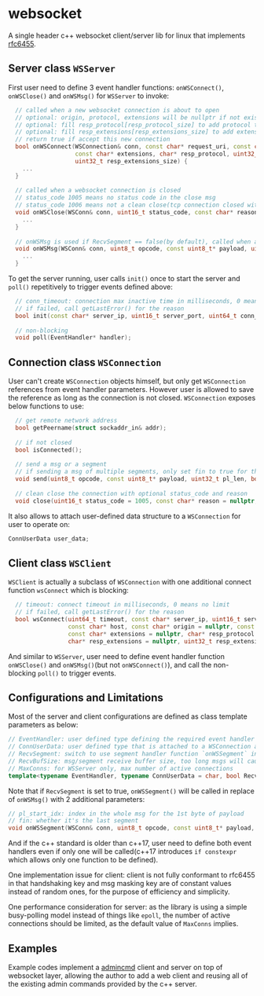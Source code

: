 # websocket
A single header c++ websocket client/server lib for linux that implements [rfc6455](https://tools.ietf.org/html/rfc6455).

## Server class `WSServer`
First user need to define 3 event handler functions: `onWSConnect()`, `onWSClose()` and `onWSMsg()` for `WSServer` to invoke:
```c++
  // called when a new websocket connection is about to open
  // optional: origin, protocol, extensions will be nullptr if not exist in the request headers
  // optional: fill resp_protocol[resp_protocol_size] to add protocol to response headers
  // optional: fill resp_extensions[resp_extensions_size] to add extensions to response headers
  // return true if accept this new connection
  bool onWSConnect(WSConnection& conn, const char* request_uri, const char* host, const char* origin, const char* protocol,
                   const char* extensions, char* resp_protocol, uint32_t resp_protocol_size, char* resp_extensions,
                   uint32_t resp_extensions_size) {
    ...
  }
                   
  // called when a websocket connection is closed
  // status_code 1005 means no status code in the close msg
  // status_code 1006 means not a clean close(tcp connection closed without a close msg)
  void onWSClose(WSConn& conn, uint16_t status_code, const char* reason) {
    ...
  }
  
  // onWSMsg is used if RecvSegment == false(by default), called when a whole msg is received
  void onWSMsg(WSConn& conn, uint8_t opcode, const uint8_t* payload, uint32_t pl_len) {
    ...
  }
```

To get the server running, user calls `init()` once to start the server and `poll()` repetitively to trigger events defined above:
```c++
  // conn_timeout: connection max inactive time in milliseconds, 0 means no limit
  // if failed, call getLastError() for the reason
  bool init(const char* server_ip, uint16_t server_port, uint64_t conn_timeout = 0);
  
  // non-blocking
  void poll(EventHandler* handler);
```

## Connection class `WSConnection`
User can't create `WSConnection` objects himself, but only get `WSConnection` references from event handler parameters. However user is allowed to save the reference as long as the connection is not closed. `WSConnection` exposes below functions to use:
```c++
  // get remote network address
  bool getPeername(struct sockaddr_in& addr);
  
  // if not closed
  bool isConnected();
  
  // send a msg or a segment
  // if sending a msg of multiple segments, only set fin to true for the last one
  void send(uint8_t opcode, const uint8_t* payload, uint32_t pl_len, bool fin = true);
  
  // clean close the connection with optional status_code and reason
  void close(uint16_t status_code = 1005, const char* reason = nullptr, uint32_t reason_size = 0);
```
It also allows to attach user-defined data structure to a `WSConnection` for user to operate on:
```c++
ConnUserData user_data;
```

## Client class `WSClient`
`WSClient` is actually a subclass of `WSConnection` with one additional connect function `wsConnect` which is blocking: 
```c++
  // timeout: connect timeout in milliseconds, 0 means no limit
  // if failed, call getLastError() for the reason
  bool wsConnect(uint64_t timeout, const char* server_ip, uint16_t server_port, const char* request_uri,
                 const char* host, const char* origin = nullptr, const char* protocol = nullptr,
                 const char* extensions = nullptr, char* resp_protocol = nullptr, uint32_t resp_protocol_size = 0,
                 char* resp_extensions = nullptr, uint32_t resp_extensions_size = 0)
```
And similar to `WSServer`, user need to define event handler function `onWSClose()` and `onWSMsg()`(but not `onWSConnect()`), and call the non-blocking `poll()` to trigger events.   

## Configurations and Limitations
Most of the server and client configurations are defined as class template parameters as below:
```c++
// EventHandler: user defined type defining the required event handler functions
// ConnUserData: user defined type that is attached to a WSConnection as member name `user_data`
// RecvSegment: switch to use segment handler function `onWSSegment` instead of `onWSMsg`
// RecvBufSize: msg/segment receive buffer size, too long msgs will cause connection being closed with status code 1009
// MaxConns: for WSServer only, max number of active connections
template<typename EventHandler, typename ConnUserData = char, bool RecvSegment = false, uint32_t RecvBufSize = 4096, uint32_t MaxConns = 10>
```
Note that if `RecvSegment` is set to true, `onWSSegment()` will be called in replace of `onWSMsg()` with 2 additional parameters:
```c++
// pl_start_idx: index in the whole msg for the 1st byte of payload
// fin: whether it's the last segment
void onWSSegment(WSConn& conn, uint8_t opcode, const uint8_t* payload, uint32_t pl_len, uint32_t pl_start_idx, bool fin);
```
And if the c++ standard is older than c++17, user need to define both event handlers even if only one will be called(c++17 introduces `if constexpr` which allows only one function to be defined).

One implementation issue for client: client is not fully conformant to rfc6455 in that handshaking key and msg masking key are of constant values instead of random ones, for the purpose of efficiency and simplicity.

One performance consideration for server: as the library is using a simple busy-polling model instead of things like `epoll`, the number of active connections should be limited, as the default value of `MaxConns` implies.

## Examples
Example codes implement a [admincmd](https://github.com/MengRao/admincmd) client and server on top of websocket layer, allowing the author to add a web client and reusing all of the existing admin commands provided by the c++ server.
